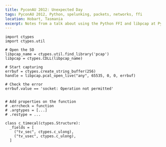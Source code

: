 ```yaml
---
title: PyconAU 2012: Unexpected Day
tags: PyconAU 2012, Python, spelunking, packets, networks, ffi
location: Hobart, Tasmania
excerpt: Notes from a talk about using the Python FFI and libpcap at Pycon AU 2012.
---
```


	import ctypes
	import ctypes.util

	# Open the SO
	libpcap_name = ctypes.util.find_library('pcap')
	libpcap = ctypes.CDLL(libpcap_name)

	# Start capturing
	errbuf = ctypes.create_string_buffer(256)
	handle = libpcap.pcal_open_live("any", 65535, 0, 0, errbuf)

	# Check the error
	errbuf.value == 'socket: Operation not permitted'


	# Add properties on the function
	# .errcheck = function
	# .argtypes = [...]
	# .restype = ...

	class c_timecal(ctypes.Structure):
	  _fields = [
	    ("tv_sec", ctypes.c_ulong),
	    ("tv_usec", ctypes.c_ulong),
	  ]


